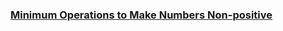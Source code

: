 ### [Minimum Operations to Make Numbers Non-positive](https://leetcode.com/problems/minimum-operations-to-make-numbers-non-positive)

